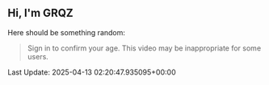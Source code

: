 ## Hi, I'm GRQZ
Here should be something random:  
> Sign in to confirm your age. This video may be inappropriate for some users.


Last Update: 2025-04-13 02:20:47.935095+00:00
